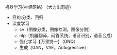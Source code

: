 机器学习{神经网络}
（大力出奇迹）

- 目的:分类、回归
- 深度学习
  - cv（图像分类，图像检测，图像分割）
  - nlp（机器翻译，问答系统，语音识别，语音合成）
  - 强化学习【万里挑一】（DNQ）
  - 生成（GAN，VAE，Autogressive）

